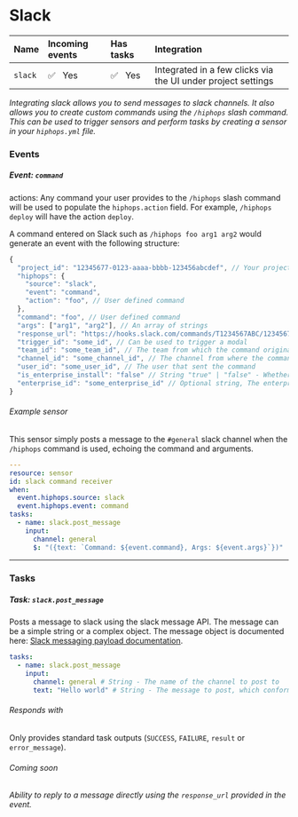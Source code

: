 # Slack

|Name|Incoming events|Has tasks|Integration|
|:-------|:-------|:-------|:-------|
|`slack`|:white_check_mark:&nbsp;&nbsp;&nbsp;Yes|:white_check_mark:&nbsp;&nbsp;&nbsp;Yes|Integrated in a few clicks via the UI under project settings|

_Integrating slack allows you to send messages to slack channels. It also allows you to create custom commands using the `/hiphops` slash command. This can be used to trigger sensors and perform tasks by creating a sensor in your `hiphops.yml` file._

### Events

##### Event: `command`

actions: Any command your user provides to the `/hiphops` slash command will be used to populate the `hiphops.action` field.
For example, `/hiphops deploy` will have the action `deploy`.

A command entered on Slack such as `/hiphops foo arg1 arg2` would generate an event with the following structure:

```js
{
  "project_id": "12345677-0123-aaaa-bbbb-123456abcdef", // Your project's UUID
  "hiphops": {
    "source": "slack",
    "event": "command",
    "action": "foo", // User defined command
  },
  "command": "foo", // User defined command
  "args": ["arg1", "arg2"], // An array of strings
  "response_url": "https://hooks.slack.com/commands/T1234567ABC/12345678912345/T123abcDEF1234567", // A time limited URL to respond to message directly
  "trigger_id": "some_id", // Can be used to trigger a modal
  "team_id": "some_team_id", // The team from which the command originated
  "channel_id": "some_channel_id", // The channel from where the command originated
  "user_id": "some_user_id", // The user that sent the command
  "is_enterprise_install": "false" // String "true" | "false" - Whether the slack instance is an enteprise install
  "enterprise_id": "some_enterprise_id" // Optional string, The enterprise ID if set
}
```

###### Example sensor

This sensor simply posts a message to the `#general` slack channel when the `/hiphops` command is used, echoing the command and arguments.

```yaml
---
resource: sensor
id: slack command receiver
when:
  event.hiphops.source: slack
  event.hiphops.event: command
tasks:
  - name: slack.post_message
    input:
      channel: general
      $: "({text: `Command: ${event.command}, Args: ${event.args}`})"
```

---

### Tasks

##### Task: `slack.post_message`

Posts a message to slack using the slack message API. The message can be a simple string or a complex object. The message object is documented here: [Slack messaging payload documentation](https://api.slack.com/reference/messaging/payload).

```yaml
tasks:
  - name: slack.post_message
    input:
      channel: general # String - The name of the channel to post to
      text: "Hello world" # String - The message to post, which conforms to the slack payload format
```

###### Responds with

Only provides standard task outputs (`SUCCESS`, `FAILURE`, `result` or `error_message`).


###### Coming soon

_Ability to reply to a message directly using the `response_url` provided in the event._
